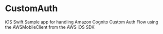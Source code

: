 # CustomAuth
iOS Swift Sample app for handling Amazon Cognito Custom Auth Flow using the AWSMobileClient from the AWS iOS SDK 
